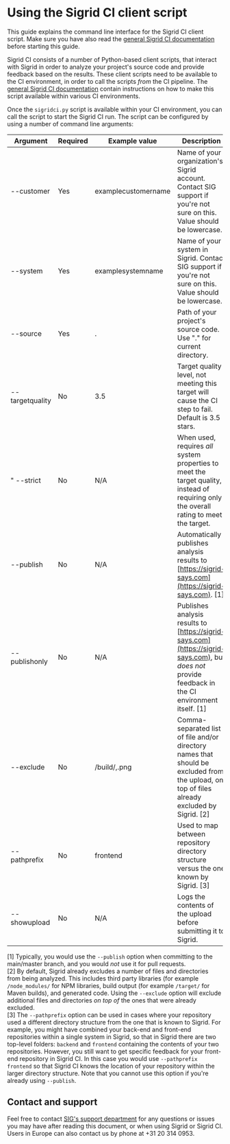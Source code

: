 Using the Sigrid CI client script
=================================

This guide explains the command line interface for the Sigrid CI client script. Make sure you have also read the [general Sigrid CI documentation](README.md) before starting this guide.

Sigrid CI consists of a number of Python-based client scripts, that interact with Sigrid in order to analyze your project's source code and provide feedback based on the results. These client scripts need to be available to the CI environment, in order to call the scripts *from* the CI pipeline. The [general Sigrid CI documentation](README.md) contain instructions on how to make this script available within various CI environments. 

Once the `sigridci.py` script is available within your CI environment, you can call the script to start the Sigrid CI run. The script can be configured by using a number of command line arguments:

| Argument        | Required | Example value       | Description                                                                                                                                         |
|-----------------|----------|---------------------|-----------------------------------------------------------------------------------------------------------------------------------------------------|
| --customer      | Yes      | examplecustomername | Name of your organization's Sigrid account. Contact SIG support if you're not sure on this. Value should be lowercase.                              |
| --system        | Yes      | examplesystemname   | Name of your system in Sigrid. Contact SIG support if you're not sure on this. Value should be lowercase.                                           |
| --source        | Yes      | .                   | Path of your project's source code. Use "." for current directory.                                                                                  |
| --targetquality | No       | 3.5                 | Target quality level, not meeting this target will cause the CI step to fail. Default is 3.5 stars.                                                 |
" --strict        | No       | N/A                 | When used, requires *all* system properties to meet the target quality, instead of requiring only the overall rating to meet the target.            |
| --publish       | No       | N/A                 | Automatically publishes analysis results to [https://sigrid-says.com](https://sigrid-says.com). [1]                                                 |
| --publishonly   | No       | N/A                 | Publishes analysis results to [https://sigrid-says.com](https://sigrid-says.com), but *does not* provide feedback in the CI environment itself. [1] |
| --exclude       | No       | /build/,.png        | Comma-separated list of file and/or directory names that should be excluded from the upload, on top of files already excluded by Sigrid. [2]        |
| --pathprefix    | No       | frontend            | Used to map between repository directory structure versus the one known by Sigrid. [3]                                                              |
| --showupload    | No       | N/A                 | Logs the contents of the upload before submitting it to Sigrid.                                                                                     |

[1] Typically, you would use the `--publish` option when committing to the main/master branch, and you would *not* use it for pull requests.  
[2] By default, Sigrid already excludes a number of files and directories from being analyzed. This includes third party libraries (for example `/node_modules/` for NPM libraries, build output (for example `/target/` for Maven builds), and generated code. Using the `--exclude` option will exclude additional files and directories *on top of* the ones that were already excluded.  
[3] The `--pathprefix` option can be used in cases where your repository used a different directory structure from the one that is known to Sigrid. For example, you might have combined your back-end and front-end repositories within a single system in Sigrid, so that in Sigrid there are two top-level folders: `backend` and `frontend` containing the contents of your two repositories. However, you still want to get specific feedback for your front-end repository in Sigrid CI. In this case you would use `--pathprefix frontend` so that Sigrid CI knows the location of your repository within the larger directory structure. Note that you cannot use this option if you're already using `--publish`.  

## Contact and support

Feel free to contact [SIG's support department](mailto:support@softwareimprovementgroup.com) for any questions or issues you may have after reading this document, or when using Sigrid or Sigrid CI. Users in Europe can also contact us by phone at +31 20 314 0953.
